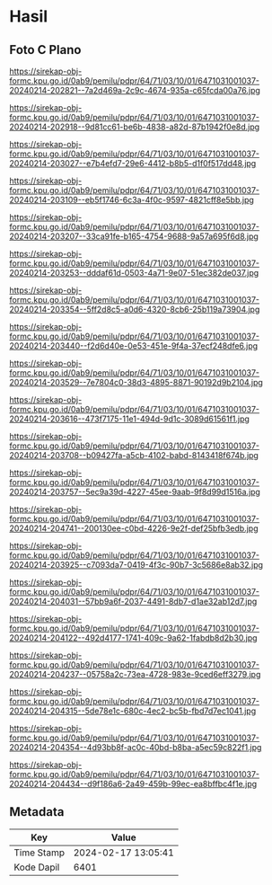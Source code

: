 # Hasil

## Foto C Plano

https://sirekap-obj-formc.kpu.go.id/0ab9/pemilu/pdpr/64/71/03/10/01/6471031001037-20240214-202821--7a2d469a-2c9c-4674-935a-c65fcda00a76.jpg

https://sirekap-obj-formc.kpu.go.id/0ab9/pemilu/pdpr/64/71/03/10/01/6471031001037-20240214-202918--9d81cc61-be6b-4838-a82d-87b1942f0e8d.jpg

https://sirekap-obj-formc.kpu.go.id/0ab9/pemilu/pdpr/64/71/03/10/01/6471031001037-20240214-203027--e7b4efd7-29e6-4412-b8b5-d1f0f517dd48.jpg

https://sirekap-obj-formc.kpu.go.id/0ab9/pemilu/pdpr/64/71/03/10/01/6471031001037-20240214-203109--eb5f1746-6c3a-4f0c-9597-4821cff8e5bb.jpg

https://sirekap-obj-formc.kpu.go.id/0ab9/pemilu/pdpr/64/71/03/10/01/6471031001037-20240214-203207--33ca91fe-b165-4754-9688-9a57a695f6d8.jpg

https://sirekap-obj-formc.kpu.go.id/0ab9/pemilu/pdpr/64/71/03/10/01/6471031001037-20240214-203253--dddaf61d-0503-4a71-9e07-51ec382de037.jpg

https://sirekap-obj-formc.kpu.go.id/0ab9/pemilu/pdpr/64/71/03/10/01/6471031001037-20240214-203354--5ff2d8c5-a0d6-4320-8cb6-25b119a73904.jpg

https://sirekap-obj-formc.kpu.go.id/0ab9/pemilu/pdpr/64/71/03/10/01/6471031001037-20240214-203440--f2d6d40e-0e53-451e-9f4a-37ecf248dfe6.jpg

https://sirekap-obj-formc.kpu.go.id/0ab9/pemilu/pdpr/64/71/03/10/01/6471031001037-20240214-203529--7e7804c0-38d3-4895-8871-90192d9b2104.jpg

https://sirekap-obj-formc.kpu.go.id/0ab9/pemilu/pdpr/64/71/03/10/01/6471031001037-20240214-203616--473f7175-11e1-494d-9d1c-3089d61561f1.jpg

https://sirekap-obj-formc.kpu.go.id/0ab9/pemilu/pdpr/64/71/03/10/01/6471031001037-20240214-203708--b09427fa-a5cb-4102-babd-8143418f674b.jpg

https://sirekap-obj-formc.kpu.go.id/0ab9/pemilu/pdpr/64/71/03/10/01/6471031001037-20240214-203757--5ec9a39d-4227-45ee-9aab-9f8d99d1516a.jpg

https://sirekap-obj-formc.kpu.go.id/0ab9/pemilu/pdpr/64/71/03/10/01/6471031001037-20240214-204741--200130ee-c0bd-4226-9e2f-def25bfb3edb.jpg

https://sirekap-obj-formc.kpu.go.id/0ab9/pemilu/pdpr/64/71/03/10/01/6471031001037-20240214-203925--c7093da7-0419-4f3c-90b7-3c5686e8ab32.jpg

https://sirekap-obj-formc.kpu.go.id/0ab9/pemilu/pdpr/64/71/03/10/01/6471031001037-20240214-204031--57bb9a6f-2037-4491-8db7-d1ae32ab12d7.jpg

https://sirekap-obj-formc.kpu.go.id/0ab9/pemilu/pdpr/64/71/03/10/01/6471031001037-20240214-204122--492d4177-1741-409c-9a62-1fabdb8d2b30.jpg

https://sirekap-obj-formc.kpu.go.id/0ab9/pemilu/pdpr/64/71/03/10/01/6471031001037-20240214-204237--05758a2c-73ea-4728-983e-9ced6eff3279.jpg

https://sirekap-obj-formc.kpu.go.id/0ab9/pemilu/pdpr/64/71/03/10/01/6471031001037-20240214-204315--5de78e1c-680c-4ec2-bc5b-fbd7d7ec1041.jpg

https://sirekap-obj-formc.kpu.go.id/0ab9/pemilu/pdpr/64/71/03/10/01/6471031001037-20240214-204354--4d93bb8f-ac0c-40bd-b8ba-a5ec59c822f1.jpg

https://sirekap-obj-formc.kpu.go.id/0ab9/pemilu/pdpr/64/71/03/10/01/6471031001037-20240214-204434--d9f186a6-2a49-459b-99ec-ea8bffbc4f1e.jpg


## Metadata

| Key        | Value               |
| ---------- | ------------------- |
| Time Stamp | 2024-02-17 13:05:41 |
| Kode Dapil | 6401                |




